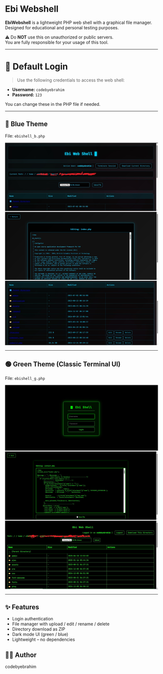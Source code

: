 # Ebi Webshell

**EbiWebshell** is a lightweight PHP web shell with a graphical file manager.  
Designed for educational and personal testing purposes.

⚠️ Do **NOT** use this on unauthorized or public servers.  
You are fully responsible for your usage of this tool.

---
# 🔐 Default Login

> Use the following credentials to access the web shell:

- **Username:** `codebyebrahim`
- **Password:** `123`

You can change these in the PHP file if needed.

---

## 🔵 Blue Theme

File: `ebishell_b.php`

![Blue 1](./ebishell_b_1.JPG)
![Blue 2](./ebishell_b_2.jpg)
![Blue 3](./ebishell_b_3.JPG)

---

## 🟢 Green Theme (Classic Terminal UI)

File: `ebishell_g.php`

![Green 1](./ebishell_g_1.JPG)
![Green 2](./ebishell_g_2.JPG)
![Green 3](./ebishell_g_3.JPG)

---

## ✨ Features

- Login authentication
- File manager with upload / edit / rename / delete
- Directory download as ZIP
- Dark mode UI (green / blue)
- Lightweight – no dependencies
## 👨‍💻 Author

codebyebrahim
